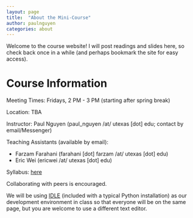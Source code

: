```yaml
---
layout: page
title:  "About the Mini-Course"
author: paulnguyen
categories: about
---
```


Welcome to the course website! I will post readings and slides here, so check back once in a while (and perhaps bookmark the site for easy access).

# Course Information
Meeting Times: Fridays, 2 PM - 3 PM (starting after spring break)

Location: TBA

Instructor: Paul Nguyen (paul_nguyen /at/ utexas [dot] edu; contact by email/Messenger)

Teaching Assistants (available by email):

- Farzam Farahani (farahani [dot] farzam /at/ utexas [dot] edu)
- Eric Wei (ericwei /at/ utexas [dot] edu)

Syllabus: [here][syllabus]

Collaborating with peers is encouraged.

We will be using [IDLE][idle] (included with a typical Python installation) as our development environment in class so that everyone will be on the same page, but you are welcome to use a different text editor.




[syllabus]: /Spring2016/syllabus.pdf/
[idle]: https://en.wikipedia.org/wiki/IDLE_(Python)/


